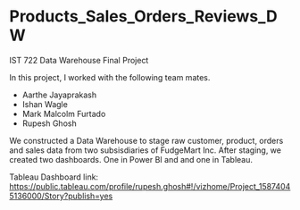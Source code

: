 # Products_Sales_Orders_Reviews_DW
IST 722 Data Warehouse Final Project

In this project, I worked with the following team mates.
- Aarthe Jayaprakash
- Ishan Wagle
- Mark Malcolm Furtado
- Rupesh Ghosh

We constructed a Data Warehouse to stage raw customer, product, orders and sales data from two subsisdiaries of FudgeMart Inc.
After staging, we created two dashboards. One in Power BI and and one in Tableau.

Tableau Dashboard link: https://public.tableau.com/profile/rupesh.ghosh#!/vizhome/Project_15874045136000/Story?publish=yes

